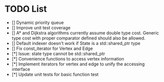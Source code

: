 # TODO List

- [] Dynamic priority queue
- [] Improve unit test coverage
- [] A* and Dijkstra algorithms currently assume double type cost. Generic type cost with proper comparator defined should also be allowed.
- [] Default indexer doesn't work if State is a std::shared_ptr<T> type
- [] Fix const_iterator for Vertex and Edge
- [*] Issue: state type cannot be std::shared_ptr<T>
- [*] Convenience functions to access vertex information
- [*] Implement iterators for vertex and edge to unify the accessing interface
- [*] Update unit tests for basic function test